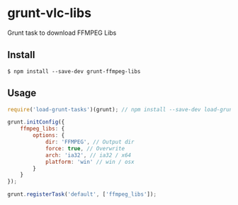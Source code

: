 # grunt-vlc-libs
Grunt task to download FFMPEG Libs


## Install

```
$ npm install --save-dev grunt-ffmpeg-libs
```


## Usage

```js
require('load-grunt-tasks')(grunt); // npm install --save-dev load-grunt-tasks

grunt.initConfig({
	ffmpeg_libs: {
        options: {
            dir: 'FFMPEG', // Output dir
            force: true, // Overwrite 
            arch: 'ia32', // ia32 / x64 
            platform: 'win' // win / osx
        }
    }
});

grunt.registerTask('default', ['ffmpeg_libs']);
```
